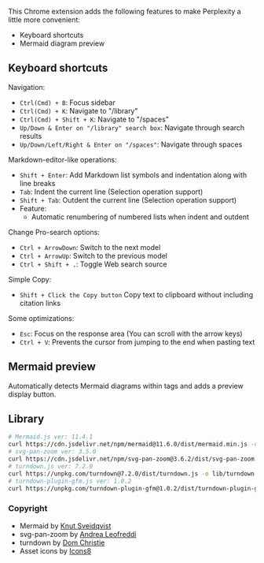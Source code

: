 This Chrome extension adds the following features to make Perplexity a little more convenient:

- Keyboard shortcuts
- Mermaid diagram preview

## Keyboard shortcuts

Navigation:

- `Ctrl(Cmd) + B`: Focus sidebar
- `Ctrl(Cmd) + K`: Navigate to "/library"
- `Ctrl(Cmd) + Shift + K`: Navigate to "/spaces"
- `Up/Down & Enter on "/library" search box`: Navigate through search results
- `Up/Down/Left/Right & Enter on "/spaces"`: Navigate through spaces

Markdown-editor-like operations:

- `Shift + Enter`: Add Markdown list symbols and indentation along with line breaks
- `Tab`: Indent the current line (Selection operation support)
- `Shift + Tab`: Outdent the current line (Selection operation support)
- Feature:
    - Automatic renumbering of numbered lists when indent and outdent

Change Pro-search options:

- `Ctrl + ArrowDown`: Switch to the next model
- `Ctrl + ArrowUp`: Switch to the previous model
- `Ctrl + Shift + .`: Toggle Web search source

Simple Copy:

- `Shift + Click the Copy button` Copy text to clipboard without including citation links

Some optimizations:

- `Esc`: Focus on the response area (You can scroll with the arrow keys)
- `Ctrl + V`: Prevents the cursor from jumping to the end when pasting text

## Mermaid preview

Automatically detects Mermaid diagrams within tags and adds a preview display button.

## Library

```sh
# Mermaid.js ver: 11.4.1
curl https://cdn.jsdelivr.net/npm/mermaid@11.6.0/dist/mermaid.min.js -o lib/mermaid.min.js
# svg-pan-zoom ver: 3.5.0
curl https://cdn.jsdelivr.net/npm/svg-pan-zoom@3.6.2/dist/svg-pan-zoom.min.js -o lib/svg-pan-zoom.min.js
# turndown.js ver: 7.2.0
curl https://unpkg.com/turndown@7.2.0/dist/turndown.js -o lib/turndown.js
# turndown-plugin-gfm.js ver: 1.0.2
curl https://unpkg.com/turndown-plugin-gfm@1.0.2/dist/turndown-plugin-gfm.js -o lib/turndown-plugin-gfm.js
```

### Copyright

- Mermaid by [Knut Sveidqvist](https://github.com/mermaid-js/mermaid)
- svg-pan-zoom by [Andrea Leofreddi](https://github.com/bumbu/svg-pan-zoom)
- turndown by [Dom Christie](https://github.com/mixmark-io/turndown?tab=readme-ov-file)
- Asset icons by [Icons8](https://icons8.com)
